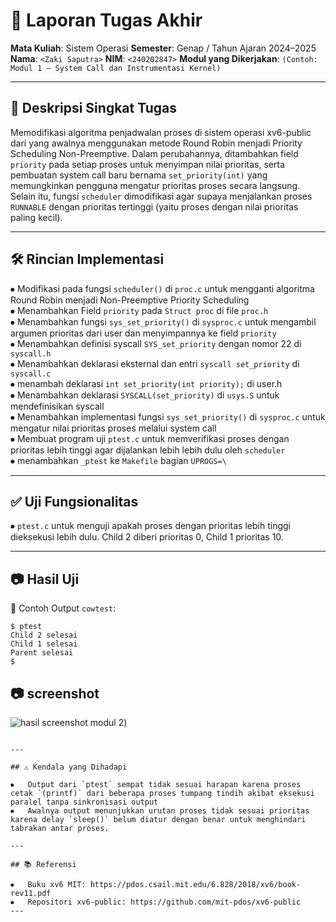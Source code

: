 # 📝 Laporan Tugas Akhir

**Mata Kuliah**: Sistem Operasi
**Semester**: Genap / Tahun Ajaran 2024–2025
**Nama**: `<Zaki Saputra>`
**NIM**: `<240202847>`
**Modul yang Dikerjakan**:
`(Contoh: Modul 1 – System Call dan Instrumentasi Kernel)`

---

## 📌 Deskripsi Singkat Tugas

Memodifikasi algoritma penjadwalan proses di sistem operasi xv6-public dari yang awalnya menggunakan metode Round Robin menjadi Priority Scheduling Non-Preemptive. Dalam perubahannya, ditambahkan field `priority` pada setiap proses untuk menyimpan nilai prioritas, serta pembuatan system call baru bernama `set_priority(int)` yang memungkinkan pengguna mengatur prioritas proses secara langsung. Selain itu, fungsi `scheduler` dimodifikasi agar supaya menjalankan proses `RUNNABLE` dengan prioritas tertinggi (yaitu proses dengan nilai prioritas paling kecil).  

---


## 🛠️ Rincian Implementasi

⦁	Modifikasi pada fungsi `scheduler()` di `proc.c` untuk mengganti algoritma Round Robin menjadi Non-Preemptive Priority Scheduling  
⦁	Menambahkan Field `priority` pada `Struct proc` di file `proc.h`  
⦁	Menambahkan fungsi `sys_set_priority()` di `sysproc.c` untuk mengambil argumen prioritas dari user dan menyimpannya ke field `priority`  
⦁	Menambahkan definisi syscall `SYS_set_priority` dengan nomor 22 di `syscall.h`  
⦁	Menambahkan deklarasi eksternal dan entri `syscall set_priority` di `syscall.c`  
⦁	menambah deklarasi `int set_priority(int priority);`  di user.h  
⦁	Menambahkan deklarasi `SYSCALL(set_priority)` di `usys.S` untuk mendefinisikan syscall  
⦁	Menambahkan implementasi fungsi `sys_set_priority()` di `sysproc.c` untuk mengatur nilai prioritas proses melalui system call  
⦁	Membuat program uji `ptest.c` untuk memverifikasi proses dengan prioritas lebih tinggi agar dijalankan lebih lebih dulu oleh `scheduler`  
⦁	menambahkan `_ptest` ke `Makefile` bagian `UPROGS=\`

---

## ✅ Uji Fungsionalitas

⦁	`ptest.c` untuk menguji apakah proses dengan prioritas lebih tinggi dieksekusi lebih dulu. Child 2 diberi prioritas 0, Child 1 prioritas 10.

---

## 📷 Hasil Uji
📍 Contoh Output `cowtest`:

```
$ ptest
Child 2 selesai
Child 1 selesai
Parent selesai
$ 
```
📷 screenshot  
---
![hasil  screenshot modul 2](https://github.com/user-attachments/assets//804ddd5f-e3ed-426a-aeec-91a6fb62ac96))
```

---

## ⚠️ Kendala yang Dihadapi

⦁	Output dari `ptest` sempat tidak sesuai harapan karena proses cetak `(printf)` dari beberapa proses tumpang tindih akibat eksekusi paralel tanpa sinkronisasi output  
⦁	Awalnya output menunjukkan urutan proses tidak sesuai prioritas karena delay `sleep()` belum diatur dengan benar untuk menghindari tabrakan antar proses.

---

## 📚 Referensi

⦁	Buku xv6 MIT: https://pdos.csail.mit.edu/6.828/2018/xv6/book-rev11.pdf  
⦁	Repositori xv6-public: https://github.com/mit-pdos/xv6-public  
---
